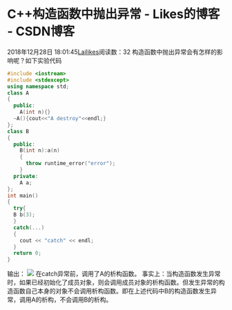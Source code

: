 # C++构造函数中抛出异常 - Likes的博客 - CSDN博客
2018年12月28日 18:01:45[Lailikes](https://me.csdn.net/songchuwang1868)阅读数：32
构造函数中抛出异常会有怎样的影响呢？如下实验代码
```cpp
#include <iostream>
#include <stdexcept>
using namespace std;
class A
{
  public:
    A(int n){}
  ~A(){cout<<"A destroy"<<endl;}
};
class B
{
  public:
    B(int n):a(n)
    {
      throw runtime_error("error");
    }
  private:
    A a;
};
int main()
{
  try{
  B b(3);
  }
  catch(...)
  {
    cout << "catch" << endl;
  }
  return 0;
}
```
输出：
![](https://img-blog.csdnimg.cn/20181228175741916.png)
在catch异常前，调用了A的析构函数。
事实上：当构造函数发生异常时，如果已经初始化了成员对象，则会调用成员对象的析构函数。但发生异常的构造函数自己本身的对象不会调用析构函数。即在上述代码中B的构造函数发生异常，调用A的析构，不会调用B的析构。
